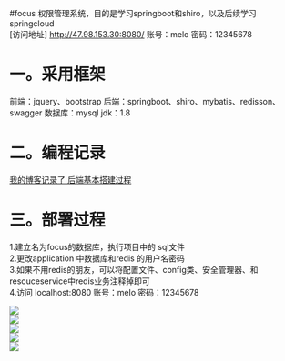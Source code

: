 #focus
权限管理系统，目的是学习springboot和shiro，以及后续学习springcloud</br>
[访问地址]  http://47.98.153.30:8080/  账号：melo 密码：12345678

一。采用框架
===========
前端：jquery、bootstrap
后端：springboot、shiro、mybatis、redisson、swagger
数据库：mysql
jdk：1.8

二。编程记录
==========
[我的博客记录了 后端基本搭建过程](https://blog.csdn.net/u014203449/article/details/79330811)</br>

三。部署过程
==========
1.建立名为focus的数据库，执行项目中的 sql文件</br>
2.更改application 中数据库和redis 的用户名密码</br>
3.如果不用redis的朋友，可以将配置文件、config类、安全管理器、和resouceservice中redis业务注释掉即可</br>
4.访问 localhost:8080  账号：melo 密码：12345678</br>

![](https://github.com/MeloFocus/focus/raw/master/img/user.png)</br>
![](https://github.com/MeloFocus/focus/raw/master/img/role.png)</br>
![](https://github.com/MeloFocus/focus/raw/master/img/resource.png)</br>
![](https://github.com/MeloFocus/focus/raw/master/img/auth.png)</br>
![](https://github.com/MeloFocus/focus/raw/master/img/authority.png)</br>
